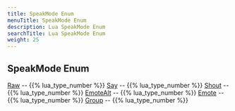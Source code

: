 ```yaml
---
title: SpeakMode Enum
menuTitle: SpeakMode Enum
description: Lua SpeakMode Enum
searchTitle: Lua SpeakMode Enum
weight: 25
---
```

## SpeakMode Enum
[Raw](raw) -- {{% lua_type_number %}}
[Say](say) -- {{% lua_type_number %}}
[Shout](shout) -- {{% lua_type_number %}}
[EmoteAlt](emotealt) -- {{% lua_type_number %}}
[Emote](emote) -- {{% lua_type_number %}}
[Group](group) -- {{% lua_type_number %}}